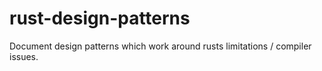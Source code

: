 # rust-design-patterns
Document design patterns which work around rusts limitations / compiler issues.
